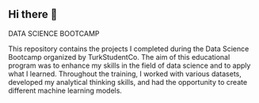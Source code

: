 ## Hi there 👋

DATA SCIENCE BOOTCAMP

This repository contains the projects I completed during the Data Science Bootcamp organized by TurkStudentCo. The aim of this educational program was to enhance my skills in the field of data science and to apply what I learned. Throughout the training, I worked with various datasets, developed my analytical thinking skills, and had the opportunity to create different machine learning models.
<!--
**Hyhni/hyhni** is a ✨ _special_ ✨ repository because its `README.md` (this file) appears on your GitHub profile.

Here are some ideas to get you started:

- 🔭 I’m currently working on ...
- 🌱 I’m currently learning ...
- 👯 I’m looking to collaborate on ...
- 🤔 I’m looking for help with ...
- 💬 Ask me about ...
- 📫 How to reach me: ...
- 😄 Pronouns: ...
- ⚡ Fun fact: ...
-->
